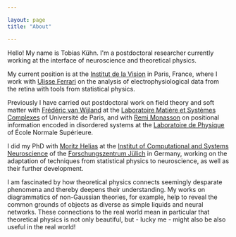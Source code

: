 ```yaml
---

layout: page
title: "About"

---
```



Hello! My name is Tobias Kühn. I'm a postdoctoral researcher currently working at the interface of neuroscience and theoretical physics.

My current position is at the [Institut de la Vision](https://www.institut-vision.org/en/) in Paris, France, where I work with [Ulisse Ferrari](https://scholar.google.it/citations?user=89XheA0AAAAJ&hl=it) on the analysis of electrophysiological data from the retina with tools from statistical physics. 

Previously I have carried out postdoctoral work on field theory and soft matter with [Frédéric van Wijland](https://scholar.google.fr/citations?user=tTppDosAAAAJ&hl=en) at the [Laboratoire Matière et Systèmes Complexes](http://www.msc.univ-paris-diderot.fr) of Université de Paris, and with [Remi Monasson](https://scholar.google.com/citations?user=J6LkBeUAAAAJ&hl=fr) on positional information encoded in disordered systems at the [Laboratoire de Physique](https://www.lpens.ens.psl.eu/?lang=en) of École Normale Supérieure.

I did my PhD with [Moritz Helias](https://scholar.google.de/citations?user=NZQ_gSAAAAAJ&hl=en) at the [Institut of Computational and Systems Neuroscience](https://www.fz-juelich.de/de/inm/inm-6) of the [Forschungszentrum Jülich](https://www.fz-juelich.de/de) in Germany, working on the adaptation of techniques from statistical physics to neuroscience, as well as their further development.

I am fascinated by how theoretical physics connects seemingly desparate phenomena and thereby deepens their understanding. My works on diagrammatics of non-Gaussian theories, for example, help to reveal the common grounds of objects as diverse as simple liquids and neural networks. These connections to the real world mean in particular that theoretical physics is not only beautiful, but - lucky me - might also be also useful in the real world!

